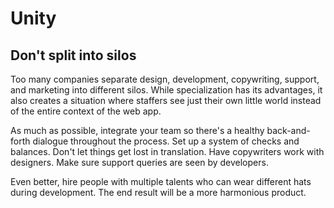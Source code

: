 Unity
=====

Don\'t split into silos
-----------------------

Too many companies separate design, development, copywriting, support,
and marketing into different silos. While specialization has its
advantages, it also creates a situation where staffers see just their
own little world instead of the entire context of the web app.

As much as possible, integrate your team so there\'s a healthy
back-and-forth dialogue throughout the process. Set up a system of
checks and balances. Don\'t let things get lost in translation. Have
copywriters work with designers. Make sure support queries are seen by
developers.

Even better, hire people with multiple talents who can wear different
hats during development. The end result will be a more harmonious
product.
